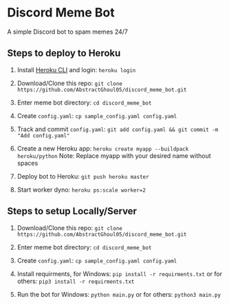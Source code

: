 ﻿# Discord Meme Bot
A simple Discord bot to spam memes 24/7
## Steps to deploy to Heroku
1. Install [Heroku CLI](https://devcenter.heroku.com/articles/heroku-cli#download-and-install) and login: ```heroku login```

2. Download/Clone this repo: ```git clone https://github.com/AbstractGhoul05/discord_meme_bot.git```

3. Enter meme bot directory: ```cd discord_meme_bot```

4. Create ```config.yaml```: ```cp sample_config.yaml config.yaml```

5. Track and commit ```config.yaml```: ```git add config.yaml && git commit -m "Add config.yaml"```

6. Create a new Heroku app: ```heroku create myapp --buildpack heroku/python```
Note: Replace myapp with your desired name without spaces

6. Deploy bot to Heroku: ```git push heroku master```

7. Start worker dyno: ```heroku ps:scale worker=2``` 

## Steps to setup Locally/Server
1. Download/Clone this repo: ```git clone https://github.com/AbstractGhoul05/discord_meme_bot.git```

2. Enter meme bot directory: ```cd discord_meme_bot```

3. Create ```config.yaml```: ```cp sample_config.yaml config.yaml```

4. Install requirments,
for Windows:
```pip install -r requirments.txt```
or for others:
```pip3 install -r requirments.txt```

5. Run the bot
for Windows:
```python main.py```
or for others:
```python3 main.py```
